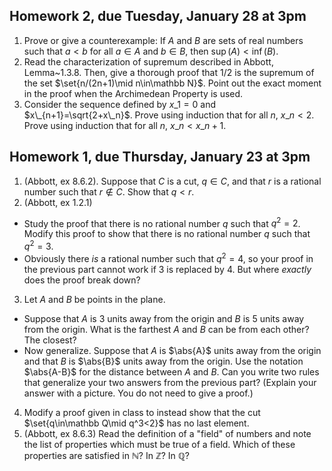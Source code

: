 ## Homework 2, due Tuesday, January 28 at 3pm

1. Prove or give a counterexample: If $A$ and $B$ are sets of real numbers such that $a\lt b$ for all $a\in A$ and $b\in B$, then $\sup(A)\lt\inf(B)$.
2. Read the characterization of supremum described in Abbott, Lemma~1.3.8. Then, give a thorough proof that $1/2$ is the supremum of the set $\set{n/(2n+1)\mid n\in\mathbb N}$. Point out the exact moment in the proof when the Archimedean Property is used.
3. Consider the sequence defined by $x\_1=0$ and $x\_{n+1}=\sqrt{2+x\_n}$. Prove using induction that for all $n$, $x\_n\lt 2$. Prove using induction that for all $n$, $x\_n\lt x\_{n+1}$.

## Homework 1, due Thursday, January 23 at 3pm

1. (Abbott, ex 8.6.2). Suppose that $C$ is a cut, $q\in C$, and that $r$ is a rational number such that $r\notin C$. Show that $q\lt r$.
2. (Abbott, ex 1.2.1)
  * Study the proof that there is no rational number $q$ such that $q^2=2$. Modify this proof to show that there is no rational number $q$ such that $q^2=3$.
  * Obviously there *is* a rational number such that $q^2=4$, so your proof in the previous part cannot work if $3$ is replaced by $4$. But where *exactly* does the proof break down?
3. Let $A$ and $B$ be points in the plane.
  * Suppose that $A$ is $3$ units away from the origin and $B$ is $5$ units away from the origin. What is the farthest $A$ and $B$ can be from each other? The closest?
  * Now generalize. Suppose that $A$ is $\abs{A}$ units away from the origin and that $B$ is $\abs{B}$ units away from the origin.  Use the notation $\abs{A-B}$ for the distance between $A$ and $B$. Can you write two rules that generalize your two answers from the previous part? (Explain your answer with a picture. You do not need to give a proof.)
4. Modify a proof given in class to instead show that the cut $\set{q\in\mathbb Q\mid q^3<2}$ has no last element.
5. (Abbott, ex 8.6.3) Read the definition of a "field" of numbers and note the list of properties which must be true of a field. Which of these properties are satisfied in $\mathbb N$? In $\mathbb Z$? In $\mathbb Q$?


<script>
window.MathJax = {
  tex: {
    inlineMath: [['$','$'], ['\\(','\\)']],
    processEscapes: true,
    macros: {
      set: ["{\\left\\{ #1 \\right\\}}", 1],
      abs: ["{\\left| #1 \\right|}", 1],
      lt: ["<"]
    }
  }
};
</script>

<script id="MathJax-script" async src="https://cdn.jsdelivr.net/npm/mathjax@3/es5/tex-chtml.js"></script>